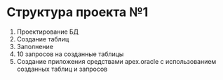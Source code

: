 # Структура проекта №1

1. Проектирование БД
2. Создание таблиц
3. Заполнение
4. 10 запросов на созданные таблицы
5. Создание приложения средствами apex.oracle с использованием созданных таблиц и запросов
